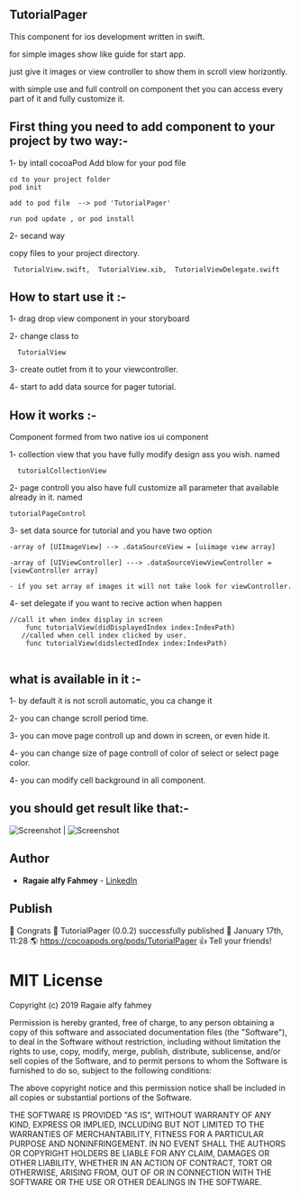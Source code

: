 ## TutorialPager

 
This component for ios development written in swift.

for simple images show like guide for start app.

just give it images or view controller to show them in scroll view horizontly.

with simple use and full controll on component thet you can access every part of it and fully customize it.
## First thing you need to add component to your project by two way:- 
1- by intall cocoaPod 
 Add blow for your pod file 
   ```
   cd to your project folder 
   pod init
   
   add to pod file  --> pod 'TutorialPager' 
   
   run pod update , or pod install
   ```
 2- secand way 
 
 copy files to your project directory.
 
     TutorialView.swift,  TutorialView.xib,  TutorialViewDelegate.swift
 
## How to start use it :-
1- drag drop view component in your storyboard

2- change class to 
```
  TutorialView
```
3- create outlet from it to your viewcontroller.

4- start to add data source for pager tutorial.


## How it works :- 
Component formed from two native ios ui component 

1- collection view that you have fully modify design ass you wish.
named
```
  tutorialCollectionView
```
2- page controll you also have full customize all parameter that available already in it.
named
```
tutorialPageControl
```

3- set data source for tutorial and you have two option 

    -array of [UIImageView] --> .dataSourceView = [uiimage view array]
    
    -array of [UIViewController] ---> .dataSourceViewViewController = [viewController array]
    
    - if you set array of images it will not take look for viewController.
    
4- set delegate if you want to recive action when happen 
``` //both of two func are optional
//call it when index display in screen
    func tutorialView(didDisplayedIndex index:IndexPath)
   //called when cell index clicked by user. 
    func tutorialView(didslectedIndex index:IndexPath)
    
```
## what is available in it :-

1- by default it is not scroll automatic, you ca change it 

2- you can change scroll period time.

3- you can move page controll up and down in screen, or even hide it.

4- you can change size of page controll of color of select or select page color.

4- you can modify cell background in all component.

## you should get result like that:- 

![Screenshot](https://github.com/ragaie/TutorialPager/blob/master/TutorialPager/screen%20shot%20and%20photos/screenShot2.png) | ![Screenshot](https://github.com/ragaie/TutorialPager/blob/master/TutorialPager/screen%20shot%20and%20photos/screenShot1.png)


## Author

* **Ragaie alfy Fahmey**  - [LinkedIn](www.linkedin.com/in/ragaie-alfy)

## Publish

 🎉  Congrats
 🚀  TutorialPager (0.0.2) successfully published
 📅  January 17th, 11:28
 🌎  https://cocoapods.org/pods/TutorialPager
 👍  Tell your friends!


# MIT License

Copyright (c) 2019 Ragaie alfy fahmey

Permission is hereby granted, free of charge, to any person obtaining a copy of this software and associated documentation files (the "Software"), to deal in the Software without restriction, including without limitation the rights to use, copy, modify, merge, publish, distribute, sublicense, and/or sell copies of the Software, and to permit persons to whom the Software is furnished to do so, subject to the following conditions:

The above copyright notice and this permission notice shall be included in all copies or substantial portions of the Software.

THE SOFTWARE IS PROVIDED "AS IS", WITHOUT WARRANTY OF ANY KIND, EXPRESS OR IMPLIED, INCLUDING BUT NOT LIMITED TO THE WARRANTIES OF MERCHANTABILITY, FITNESS FOR A PARTICULAR PURPOSE AND NONINFRINGEMENT. IN NO EVENT SHALL THE AUTHORS OR COPYRIGHT HOLDERS BE LIABLE FOR ANY CLAIM, DAMAGES OR OTHER LIABILITY, WHETHER IN AN ACTION OF CONTRACT, TORT OR OTHERWISE, ARISING FROM, OUT OF OR IN CONNECTION WITH THE SOFTWARE OR THE USE OR OTHER DEALINGS IN THE SOFTWARE.
